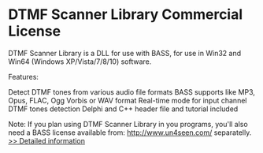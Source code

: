 # DTMF Scanner Library Commercial License
DTMF Scanner Library is a DLL for use with BASS, for use in Win32 and Win64 (Windows XP/Vista/7/8/10) software.

Features:

Detect DTMF tones from various audio file formats BASS supports like MP3, Opus, FLAC, Ogg Vorbis or WAV format
Real-time mode for input channel DTMF tones detection
Delphi and C++ header file and tutorial included

Note: If you plan using DTMF Scanner Library in you programs, you'll also need a BASS license available from: http://www.un4seen.com/ separatelly.
[>> Detailed information](https://secure.shareit.com/shareit/product.html?productid=301011181&affiliateid=200057808)